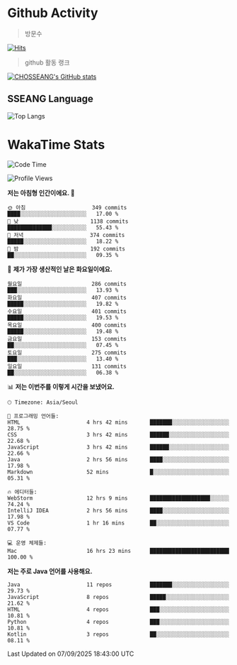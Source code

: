 <!--
**CHOSSEANG/CHOSSEANG** is a ✨ _special_ ✨ repository because its `README.md` (this file) appears on your GitHub profile.

Here are some ideas to get you started:

- 🔭 I’m currently working on ...
- 🌱 I’m currently learning ...
- 👯 I’m looking to collaborate on ...
- 🤔 I’m looking for help with ...
- 💬 Ask me about ...
- 📫 How to reach me: ...
- 😄 Pronouns: ...
- ⚡ Fun fact: ...
-->

# Github Activity
> 방문수

[![Hits](https://hits.seeyoufarm.com/api/count/incr/badge.svg?url=https%3A%2F%2Fgithub.com%2FCHOSSEANG&count_bg=%238AED3E&title_bg=%23495358&icon=electron.svg&icon_color=%23E7E7E7&title=CHOSSEANG&edge_flat=false)](https://hits.seeyoufarm.com)
> github 활동 랭크

[![CHOSSEANG's GitHub stats](https://github-readme-stats.vercel.app/api?username=CHOSSEANG)](https://github.com/CHOSSEANG/github-readme-stats)

## SSEANG Language
![Top Langs](https://github-readme-stats.vercel.app/api/top-langs/?username=CHOSSEANG&layout=compact)

# WakaTime Stats

<!--START_SECTION:waka-->
![Code Time](http://img.shields.io/badge/Code%20Time-832%20hrs%2030%20mins-blue)

![Profile Views](http://img.shields.io/badge/Profile%20Views-0-blue)

**저는 아침형 인간이에요. 🐤** 

```text
🌞 아침                     349 commits         ████░░░░░░░░░░░░░░░░░░░░░   17.00 % 
🌆 낮　                     1138 commits        ██████████████░░░░░░░░░░░   55.43 % 
🌃 저녁                     374 commits         █████░░░░░░░░░░░░░░░░░░░░   18.22 % 
🌙 밤　                     192 commits         ██░░░░░░░░░░░░░░░░░░░░░░░   09.35 % 
```
📅 **제가 가장 생산적인 날은 화요일이에요.** 

```text
월요일                      286 commits         ███░░░░░░░░░░░░░░░░░░░░░░   13.93 % 
화요일                      407 commits         █████░░░░░░░░░░░░░░░░░░░░   19.82 % 
수요일                      401 commits         █████░░░░░░░░░░░░░░░░░░░░   19.53 % 
목요일                      400 commits         █████░░░░░░░░░░░░░░░░░░░░   19.48 % 
금요일                      153 commits         ██░░░░░░░░░░░░░░░░░░░░░░░   07.45 % 
토요일                      275 commits         ███░░░░░░░░░░░░░░░░░░░░░░   13.40 % 
일요일                      131 commits         ██░░░░░░░░░░░░░░░░░░░░░░░   06.38 % 
```


📊 **저는 이번주를 이렇게 시간을 보냈어요.** 

```text
🕑︎ Timezone: Asia/Seoul

💬 프로그래밍 언어들: 
HTML                     4 hrs 42 mins       ███████░░░░░░░░░░░░░░░░░░   28.75 % 
CSS                      3 hrs 42 mins       ██████░░░░░░░░░░░░░░░░░░░   22.68 % 
JavaScript               3 hrs 42 mins       ██████░░░░░░░░░░░░░░░░░░░   22.66 % 
Java                     2 hrs 56 mins       ████░░░░░░░░░░░░░░░░░░░░░   17.98 % 
Markdown                 52 mins             █░░░░░░░░░░░░░░░░░░░░░░░░   05.31 % 

🔥 에디터들: 
WebStorm                 12 hrs 9 mins       ███████████████████░░░░░░   74.24 % 
IntelliJ IDEA            2 hrs 56 mins       ████░░░░░░░░░░░░░░░░░░░░░   17.98 % 
VS Code                  1 hr 16 mins        ██░░░░░░░░░░░░░░░░░░░░░░░   07.77 % 

💻 운영 체제들: 
Mac                      16 hrs 23 mins      █████████████████████████   100.00 % 
```

**저는 주로 Java 언어를 사용해요.** 

```text
Java                     11 repos            ███████░░░░░░░░░░░░░░░░░░   29.73 % 
JavaScript               8 repos             █████░░░░░░░░░░░░░░░░░░░░   21.62 % 
HTML                     4 repos             ███░░░░░░░░░░░░░░░░░░░░░░   10.81 % 
Python                   4 repos             ███░░░░░░░░░░░░░░░░░░░░░░   10.81 % 
Kotlin                   3 repos             ██░░░░░░░░░░░░░░░░░░░░░░░   08.11 % 
```




 Last Updated on 07/09/2025 18:43:00 UTC
<!--END_SECTION:waka-->
